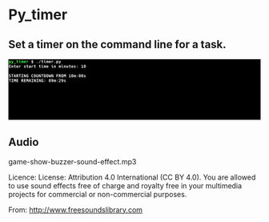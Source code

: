 # Py_timer

## Set a timer on the command line for a task.

![screenshot1](screenshot1.png)

## Audio

game-show-buzzer-sound-effect.mp3

Licence: License: Attribution 4.0 International (CC BY 4.0). 
You are allowed to use sound effects free of charge and royalty free in your multimedia projects for commercial or non-commercial purposes.

From: http://www.freesoundslibrary.com
